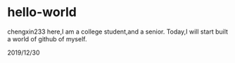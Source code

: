 # hello-world

chengxin233 here,I am a college student,and a senior.
Today,I will start built a world of github of myself.

2019/12/30
